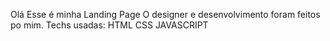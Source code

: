 Olá Esse é minha Landing Page
O designer e desenvolvimento foram feitos po mim.
Techs usadas:
HTML
CSS
JAVASCRIPT
